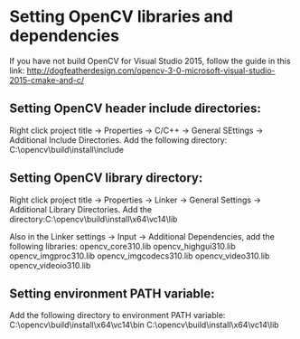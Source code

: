 # Setting OpenCV libraries and dependencies

If you have not build OpenCV for Visual Studio 2015, follow the guide in this link:
http://dogfeatherdesign.com/opencv-3-0-microsoft-visual-studio-2015-cmake-and-c/

## Setting OpenCV header include directories:
Right click project title -> Properties -> C/C++ -> General SEttings -> Additional Include Directories.
Add the following directory: C:\opencv\build\install\include

## Setting OpenCV library directory:
Right click project title -> Properties -> Linker -> General Settings -> Additional Library Directories.
Add the directory:C:\opencv\build\install\x64\vc14\lib

Also in the Linker settings -> Input -> Additional Dependencies,  add the following libraries:
opencv_core310.lib
opencv_highgui310.lib
opencv_imgproc310.lib
opencv_imgcodecs310.lib
opencv_video310.lib
opencv_videoio310.lib

## Setting environment PATH variable:
Add the following directory to environment PATH variable:
C:\opencv\build\install\x64\vc14\bin
C:\opencv\build\install\x64\vc14\lib